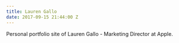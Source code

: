 ```yaml
---
title: Lauren Gallo
date: 2017-09-15 21:44:00 Z
---
```


Personal portfolio site of Lauren Gallo - Marketing Director at Apple. 